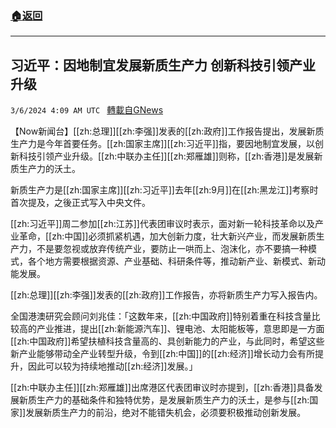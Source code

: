 ###  [:house:返回](README.md)
---


## 习近平：因地制宜发展新质生产力 创新科技引领产业升级
`3/6/2024 4:09 AM UTC ` [轉載自GNews](https://gnews.org/articles/2369220)

【Now新闻台】[[zh:总理]][[zh:李强]]发表的[[zh:政府]]工作报告提出，发展新质生产力是今年首要任务。[[zh:国家主席]][[zh:习近平]]指，要因地制宜发展，以创新科技引领产业升级。[[zh:中联办主任]][[zh:郑雁雄]]则称，[[zh:香港]]是发展新质生产力的沃土。

新质生产力是[[zh:国家主席]][[zh:习近平]]去年[[zh:9月]]在[[zh:黑龙江]]考察时首次提及，之後正式写入中央文件。

[[zh:习近平]]周二参加[[zh:江苏]]代表团审议时表示，面对新一轮科技革命以及产业革命，[[zh:中国]]必须抓紧机遇，加大创新力度，壮大新兴产业，而发展新质生产力，不是要忽视或放弃传统产业，要防止一哄而上、泡沫化，亦不要搞一种模式，各个地方需要根据资源、产业基础、科研条件等，推动新产业、新模式、新动能发展。

[[zh:总理]][[zh:李强]]发表的[[zh:政府]]工作报告，亦将新质生产力写入报告内。

全国港澳研究会顾问刘兆佳：「这数年来，[[zh:中国政府]]特别着重在科技含量比较高的产业推进，提出[[zh:新能源汽车]]、锂电池、太阳能板等，意思即是一方面[[zh:中国政府]]希望扶植科技含量高的、具创新能力的产业，与此同时，希望这些新产业能够带动全产业转型升级，令到[[zh:中国]]的[[zh:经济]]增长动力会有所提升，因此可以较为持续地推动[[zh:经济]]发展。」

[[zh:中联办主任]][[zh:郑雁雄]]出席港区代表团审议时亦提到，[[zh:香港]]具备发展新质生产力的基础条件和独特优势，是发展新质生产力的沃土，是参与[[zh:国家]]发展新质生产力的前沿，绝对不能错失机会，必须要积极推动创新发展。
